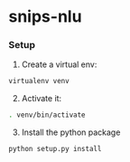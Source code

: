 # snips-nlu

### Setup

1. Create a virtual env:
```bash
virtualenv venv
```

2. Activate it:
```bash
. venv/bin/activate
```

3. Install the python package
```bash
python setup.py install
```
